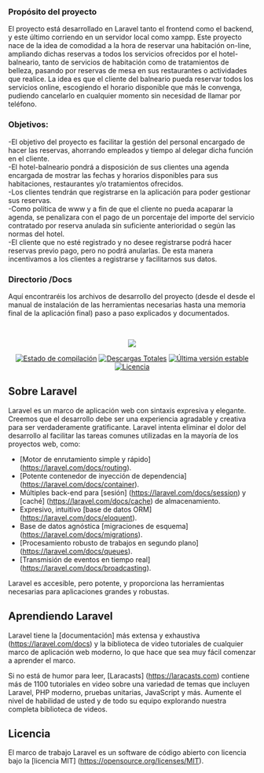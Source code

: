 <h3>Propósito del proyecto</h3>
<p>El proyecto está desarrollado en Laravel tanto el frontend como el backend, y este último corriendo en un servidor local como xampp.
Este proyecto nace de la idea de comodidad a la hora de reservar una habitación on-line, ampliando dichas reservas a todos los servicios ofrecidos por el hotel-balneario, tanto de servicios de habitación como de tratamientos de belleza, pasando por reservas de mesa en sus restaurantes o actividades que realice.
La idea es que el cliente del balneario pueda reservar todos los servicios online, escogiendo el horario disponible que más le convenga, pudiendo cancelarlo en cualquier momento sin necesidad de llamar por teléfono.</p>


<h3>Objetivos:</h3>
<p>-El objetivo del proyecto es facilitar la gestión del personal encargado de hacer las reservas, ahorrando empleados y tiempo al delegar dicha función en el cliente.<br>
-El hotel-balneario pondrá a disposición de sus clientes una agenda encargada de mostrar las fechas y horarios disponibles para sus habitaciones, restaurantes y/o tratamientos ofrecidos.<br>
-Los clientes tendrán que registrarse en la aplicación para poder gestionar sus reservas.<br>
-Como política de www y a fin de que el cliente no pueda acaparar la agenda, se penalizara con el pago de un porcentaje del importe del servicio contratado por reserva anulada sin suficiente anterioridad o según las normas del hotel.<br>
-El cliente que no esté registrado y no desee registrarse podrá hacer reservas previo pago, pero no podrá anularlas. De esta manera incentivamos a los clientes a registrarse y facilitarnos sus datos.</p>


<h3>Directorio /Docs</h3>
<p>Aquí encontraréis los archivos de desarrollo del proyecto (desde el desde el manual de instalación de las herramientas necesarias hasta una memoria final de la aplicación final) paso a paso explicados y documentados.</p><br>

<p align="center"><img src="https://laravel.com/assets/img/components/logo-laravel.svg"></p>

<p align="center">
<a href="https://travis-ci.org/laravel/framework"><img src="https://travis-ci.org/laravel/framework.svg" alt="Estado de compilación"></a>
<a href="https://packagist.org/packages/laravel/framework"><img src="https://poser.pugx.org/laravel/framework/d/total.svg" alt="Descargas Totales"></a>
<a href="https://packagist.org/packages/laravel/framework"><img src="https://poser.pugx.org/laravel/framework/v/stable.svg" alt="Última versión estable"></a>
<a href="https://packagist.org/packages/laravel/framework"><img src="https://poser.pugx.org/laravel/framework/license.svg" alt="Licencia"></a>
</p>

## Sobre Laravel

Laravel es un marco de aplicación web con sintaxis expresiva y elegante. Creemos que el desarrollo debe ser una experiencia agradable y creativa para ser verdaderamente gratificante. Laravel intenta eliminar el dolor del desarrollo al facilitar las tareas comunes utilizadas en la mayoría de los proyectos web, como:

- [Motor de enrutamiento simple y rápido] (https://laravel.com/docs/routing).
- [Potente contenedor de inyección de dependencia] (https://laravel.com/docs/container).
- Múltiples back-end para [sesión] (https://laravel.com/docs/session) y [caché] (https://laravel.com/docs/cache) de almacenamiento.
- Expresivo, intuitivo [base de datos ORM] (https://laravel.com/docs/eloquent).
- Base de datos agnóstica [migraciones de esquema] (https://laravel.com/docs/migrations).
- [Procesamiento robusto de trabajos en segundo plano] (https://laravel.com/docs/queues).
- [Transmisión de eventos en tiempo real] (https://laravel.com/docs/broadcasting).

Laravel es accesible, pero potente, y proporciona las herramientas necesarias para aplicaciones grandes y robustas.

## Aprendiendo Laravel

Laravel tiene la [documentación] más extensa y exhaustiva (https://laravel.com/docs) y la biblioteca de video tutoriales de cualquier marco de aplicación web moderno, lo que hace que sea muy fácil comenzar a aprender el marco.

Si no está de humor para leer, [Laracasts] (https://laracasts.com) contiene más de 1100 tutoriales en video sobre una variedad de temas que incluyen Laravel, PHP moderno, pruebas unitarias, JavaScript y más. Aumente el nivel de habilidad de usted y de todo su equipo explorando nuestra completa biblioteca de videos.

## Licencia

El marco de trabajo Laravel es un software de código abierto con licencia bajo la [licencia MIT] (https://opensource.org/licenses/MIT).
